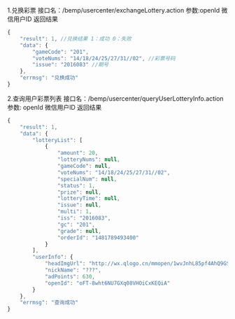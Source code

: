 1.兑换彩票 
接口名：/bemp/usercenter/exchangeLottery.action
参数:openId 微信用户ID 
返回结果

```javascript
{
    "result": 1, //兑换结果 1：成功 0：失败
    "data": {
        "gameCode": "201", 
        "voteNums": "14/18/24/25/27/31//02", //彩票号码
        "issue": "2016083" //期号
    },
    "errmsg": "兑换成功"
}
```

2.查询用户彩票列表
接口名：/bemp/usercenter/queryUserLotteryInfo.action
参数: openId 微信用户ID
返回结果
``` javascript
{
    "result": 1,
    "data": {
        "lotteryList": [
            {
                "amount": 20,
                "lotteryNums": null,
                "gameCode": null,
                "voteNums": "14/18/24/25/27/31//02",
                "specialNum": null,
                "status": 1,
                "prize": null,
                "lotteryTime": null,
                "issue": null,
                "multi": 1,
                "iss": "2016083",
                "gc": "201",
                "grade": null,
                "orderId": "1481789493400"
            }
        ],
        "userInfo": {
            "headImgUrl": "http://wx.qlogo.cn/mmopen/1wvJnhL85pf4AhQ9GSI8LwGGeN4KBbykUiavRBTlxuwClvmj7CiaibWQe1ppFib6Xd02OjMvqrxrbUibiaLuTnKibFzKe0ny7no4K6a/0",
            "nickName": "???",
            "adPoints": 630,
            "openId": "oFT-8wht6NU7GXq08VHOiCxKEQiA"
        }
    },
    "errmsg": "查询成功"
}
```
